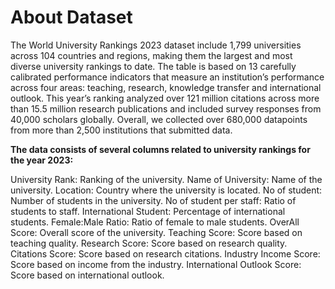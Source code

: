 # About Dataset

The World University Rankings 2023 dataset include 1,799 universities across 104 countries and regions, making them the largest and most diverse university rankings to date. The table is based on 13 carefully calibrated performance indicators that measure an institution’s performance across four areas: teaching, research, knowledge transfer and international outlook. This year’s ranking analyzed over 121 million citations across more than 15.5 million research publications and included survey responses from 40,000 scholars globally. Overall, we collected over 680,000 datapoints from more than 2,500 institutions that submitted data.


**The data consists of several columns related to university rankings for the year 2023:**

University Rank: Ranking of the university.
Name of University: Name of the university.
Location: Country where the university is located.
No of student: Number of students in the university.
No of student per staff: Ratio of students to staff.
International Student: Percentage of international students.
Female:Male Ratio: Ratio of female to male students.
OverAll Score: Overall score of the university.
Teaching Score: Score based on teaching quality.
Research Score: Score based on research quality.
Citations Score: Score based on research citations.
Industry Income Score: Score based on income from the industry.
International Outlook Score: Score based on international outlook.